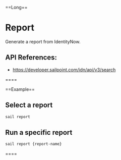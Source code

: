 ==Long==
# Report

Generate a report from IdentityNow.

## API References:
 - https://developer.sailpoint.com/idn/api/v3/search
  
====

==Example==
## Select a report
```bash
sail report
```

## Run a specific report
```bash
sail report {report-name}
```
====